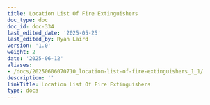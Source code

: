 ```yaml
---
title: Location List Of Fire Extinguishers
doc_type: doc
doc_id: doc-334
last_edited_date: '2025-05-25'
last_edited_by: Ryan Laird
version: '1.0'
weight: 2
date: '2025-06-12'
aliases:
- /docs/20250606070710_location-list-of-fire-extinguishers_1_1/
description: ''
linkTitle: Location List Of Fire Extinguishers
type: docs
---
```


